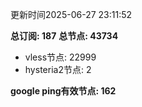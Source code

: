 更新时间2025-06-27 23:11:52

**总订阅: 187**
**总节点: 43734**
- vless节点: 22999
- hysteria2节点: 2

**google ping有效节点: 162**
